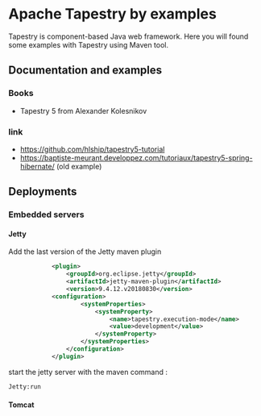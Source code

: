 # Apache Tapestry by examples
Tapestry is component-based Java web framework.
Here you will found some examples with Tapestry using Maven tool.

## Documentation and examples
### Books
* Tapestry 5 from Alexander Kolesnikov
### link

* https://github.com/hlship/tapestry5-tutorial
* https://baptiste-meurant.developpez.com/tutoriaux/tapestry5-spring-hibernate/ (old example)

## Deployments
### Embedded servers
#### Jetty
Add the last version of the Jetty maven plugin
```xml
            <plugin>
    			<groupId>org.eclipse.jetty</groupId>
    			<artifactId>jetty-maven-plugin</artifactId>
    			<version>9.4.12.v20180830</version>
            <configuration>
                    <systemProperties>
                        <systemProperty>
                            <name>tapestry.execution-mode</name>
                            <value>development</value>
                        </systemProperty>
                    </systemProperties>
                </configuration>
            </plugin>
```

start the jetty server with the maven command :
```cmd
Jetty:run
```

#### Tomcat



